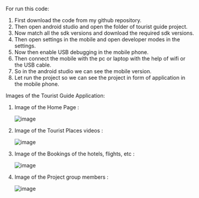 For run this code:

1. First download the code from my github repository.
2. Then open android studio and open the folder of tourist guide project.
3. Now match all the sdk versions and download the required sdk versions.
4. Then open settings in the mobile and open developer modes in the settings.
5. Now then enable USB debugging in the mobile phone.
6. Then connect the mobile with the pc or laptop with the help of wifi or the USB cable.
7. So in the android studio we can see the mobile version.
8. Let run the project so we can see the project in form of application in the mobile phone.


Images of the Tourist Guide Application:

1. Image of the Home Page :
    
    ![image](https://github.com/mahirpatel7/Tourist-Guide-Application/assets/162891711/60cf1176-a5bc-4781-88b6-2ad47ef1b2e1)

2. Image of the Tourist Places videos :
   
    ![image](https://github.com/mahirpatel7/Tourist-Guide-Application/assets/162891711/1e6eaa82-d677-4b22-98a6-05cd249270e5)

3. Image of the Bookings of the hotels, flights, etc :
   
    ![image](https://github.com/mahirpatel7/Tourist-Guide-Application/assets/162891711/dcb721ce-ae61-4b13-9252-30d9ee091623)

4. Image of the Project group members :
   
   ![image](https://github.com/mahirpatel7/Tourist-Guide-Application/assets/162891711/9a9f6f27-a058-4257-b43a-ff885e233035)



